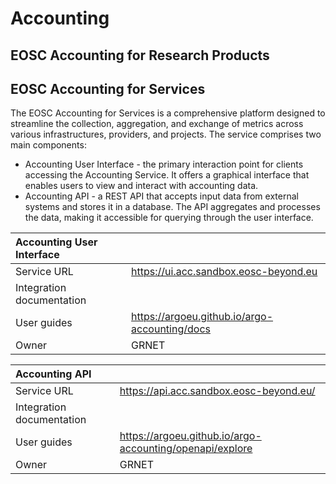 # Accounting

## EOSC Accounting for Research Products

## EOSC Accounting for Services

The EOSC Accounting for Services is a comprehensive platform designed to streamline the collection, aggregation, and exchange of metrics across various infrastructures, providers, and projects. The service comprises two main components:

- Accounting User Interface - the primary interaction point for clients accessing the Accounting Service. It offers a graphical interface that enables users to view and interact with accounting data.
- Accounting API - a REST API that accepts input data from external systems and stores it in a database. The API aggregates and processes the data, making it accessible for querying through the user interface.

| Accounting User Interface |                                                 |
| :------------------------ | :---------------------------------------------- |
| Service URL               | <https://ui.acc.sandbox.eosc-beyond.eu>         |
| Integration documentation |                                                 |
| User guides               | <https://argoeu.github.io/argo-accounting/docs> |
| Owner                     | GRNET                                           |

| Accounting API            |                                                            |
| :------------------------ | :--------------------------------------------------------- |
| Service URL               | <https://api.acc.sandbox.eosc-beyond.eu/>                  |
| Integration documentation |                                                            |
| User guides               | <https://argoeu.github.io/argo-accounting/openapi/explore> |
| Owner                     | GRNET                                                      |
